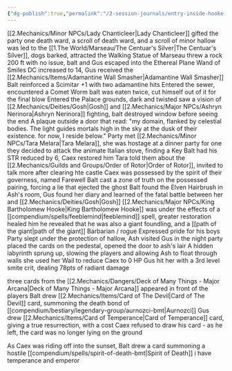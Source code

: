 ```yaml
---
{"dg-publish":true,"permalink":"/2-session-journals/entry-inside-hooke-castle/","tags":["4/21/24"]}
---
```


[[2.Mechanics/Minor NPCs/Lady Chanticleer\|Lady Chanticleer]] gifted the party one death ward, a scroll of death ward, and a scroll of minor hallow
was led to the [[1.The World/Marseau/The Centuar's Silver\|The Centuar's Silver]], dogs barked, attracted the Walking Statue of Marseau
threw a rock 200 ft with no issue, balt and Gus escaped into the Ethereal Plane
Wand of Smiles DC increased to 14, Gus received the [[2.Mechanics/Items/Adamantine Wall Smasher\|Adamantine Wall Smasher]]
	Balt reinforced a Scimitar +1 with two adamantine hits
Entered the sewer, encountered a Comet Worm
	balt was eaten twice, cut himself out of it for the final blow
Entered the Palace grounds, dark and twisted 
saw a vision of [[2.Mechanics/Deities/Gosh\|Gosh]] and [[2.Mechanics/Major NPCs/Ashryn Nerinora\|Ashryn Nerinora]] fighting, balt destroyed window before seeing the end
A plaque outside a door that read:
	"my domain, flanked by celestial bodies. The light guides mortals high in the sky at the dusk of their existence. 
	for now, I reside below."
Party met [[2.Mechanics/Minor NPCs/Tara Melara\|Tara Melara]], she was hostage at a dinner party for one
	they decided to attack the animate Italian stove, finding a Key
	Balt had his STR reduced by 6, Caex restored him
Tara told them about the [[2.Mechanics/Guilds and Groups/Order of Rotor\|Order of Rotor]], invited to talk more after clearing hte castle
Caex was possessed by the spirit of their governess, named Farewell
	Balt cast a zone of truth on the possessed pairing, forcing a lie that ejected the ghost
Balt found the Elven Hairbrush in Ash's room, Gus found her diary and learned of the fatal battle between her and [[2.Mechanics/Deities/Gosh\|Gosh]]
[[2.Mechanics/Major NPCs/King Bartholomew Hooke\|King Bartholomew Hooke]] was under the effects of a [[compendium/spells/feeblemind\|feeblemind]] spell, greater restoration healed him 
he revealed that he was also a giant foundling, and a [[path of the giant\|path of the giant]] Barbarian / rogue
Expressed pride for his boys
Party slept under the protection of hallow, Ash visited Gus in the night
party placed the cards on the pedestal, opened the door to ash's lair
A hidden labyrinth sprung up, slowing the players and allowing Ash to float through walls
she used her Wail to reduce Caex to 0 HP
Gus hit her with a 3rd level smite crit, dealing 78pts of radiant damage

three cards from the [[2.Mechanics/Dangers/Deck of Many Things - Major Arcana\|Deck of Many Things - Major Arcana]] appeared in front of the players
Balt drew [[2.Mechanics/Items/Card of The Devil\|Card of The Devil]] card, summoning the death bond of [[compendium/bestiary/legendary-group/aurnozci-bmt\|Aurnozci]] 
Gus drew [[2.Mechanics/Items/Card of Temperance\|Card of Temperance]] card, giving a true resurrection, with a cost
Caex refused to draw his card - as he left, the card was no longer lying on the ground

As Caex was riding off into the sunset, Balt drew a card summoning a hostile [[compendium/spells/spirit-of-death-bmt\|Spirit of Death]]
i have temperance and emperor 